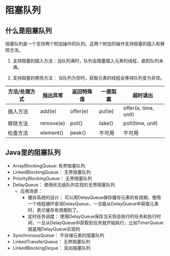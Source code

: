 # 阻塞队列

## 什么是阻塞队列

阻塞队列是一个支持两个附加操作的队列。这两个附加的操作支持阻塞的插入和移除方法。

1. 支持阻塞的插入方法：当队列满时，队列会阻塞插入元素的线程，直到队列未满。

2. 支持阻塞的移除方法： 当队列为空时，获取元素的线程会等待队列变为非空。

| 方法/处理方式 | 抛出异常 | 返回特殊值 | 一直阻塞 | 超时退出 |
|  ----  | ----  | ---- | ----  | ----  |
| 插入方法 | add(e) | offer(e) | put(e) | offer(e, time, unit) |
| 移除方法 | remove(e) | poll() | take() | poll(time, unit) |
| 检查方法 | element() | peek() | 不可用 | 不可用 |

## Java里的阻塞队列

- ArrayBlockingQueue:  有界阻塞队列
- LinkedBlockingQueue： 无界阻塞队列
- PriorityBlockingQueue： 无界阻塞队列
- DelayQueue： 使用优先级队列实现的无界阻塞队列
  - 应用场景：
    - 缓存系统的设计： 可以用DelayQueue保存缓存元素的有效期，使用一个线程循环查询DelayQueue，一旦能从DelayQueue中获取元素时，表示缓存有效期到了。
    - 定时任务调度： 使用DelayQueue保存当天将会执行的任务和执行时间，一旦从DelayQueue中获取到任务就开始执行，比如TimerQueue就是用DelayQueue实现的
- SynchronousQueue： 不存储元素的阻塞队列
- LinkedTransferQueue： 无界阻塞队列
- LinkedBlockingDeque： 双向阻塞队列
